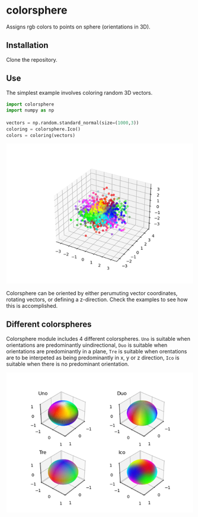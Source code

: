 # colorsphere
Assigns rgb colors to points on sphere (orientations in 3D).

## Installation
Clone the repository.

## Use
The simplest example involves coloring random 3D vectors.
``` python
import colorsphere
import numpy as np

vectors = np.random.standard_normal(size=(1000,3))
coloring = colorsphere.Ico() 
colors = coloring(vectors)
```

![](https://github.com/vedranaa/colorsphere/raw/main/Figure1.png)

Colorsphere can be oriented by either perumuting vector coordinates, rotating vectors, or defining a z-direction. Check the examples to see how this is accomplished. 

## Different colorspheres
Colorsphere module includes 4 different colorspheres. `Uno` is suitable when orientations are predominantly uindirectional, `Duo` is suitable when orientations are predominantly in a plane, `Tre` is suitable when orentations are to be interpeted as being predominantly in x, y or z direction, `Ico` is suitable when there is no predominant orientation.

![](https://github.com/vedranaa/colorsphere/raw/main/Figure2.png)
